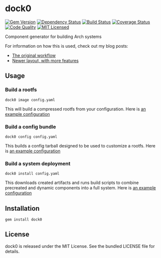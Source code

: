 dock0
=========

[![Gem Version](https://img.shields.io/gem/v/dock0.svg)](https://rubygems.org/gems/dock0)
[![Dependency Status](https://img.shields.io/gemnasium/dock0/dock0.svg)](https://gemnasium.com/dock0/dock0)
[![Build Status](https://img.shields.io/circleci/project/dock0/dock0.svg)](https://circleci.com/gh/dock0/dock0)
[![Coverage Status](https://img.shields.io/codecov/c/github/dock0/dock0.svg)](https://codecov.io/github/dock0/dock0)
[![Code Quality](https://img.shields.io/codacy/df0d7e6f7241482db8eb4d0b920c36ad.svg)](https://www.codacy.com/app/akerl/dock0)
[![MIT Licensed](https://img.shields.io/badge/license-MIT-green.svg)](https://tldrlegal.com/license/mit-license)

Component generator for building Arch systems

For information on how this is used, check out my blog posts:

* [The original workflow](http://blog.akerl.org/2014/01/30/dock0-minimal-docker-host/)
* [Newer layout, with more features](http://blog.akerl.org/2014/12/17/dock0-round-2/)

## Usage

### Build a rootfs

```
dock0 image config.yaml
```

This will build a compressed rootfs from your configuration. Here is [an example configuration](https://github.com/dock0/vm_root)

### Build a config bundle

```
dock0 config config.yaml
```

This builds a config tarball designed to be used to customize a rootfs. Here is [an example configuration](https://github.com/dock0/vm_config)

### Build a system deployment

```
dock0 install config.yaml
```

This downloads created artifacts and runs build scripts to combine precreated and dynamic components into a full system. Here is [an example configuration](https://github.com/dock0/vm_spec)

## Installation

    gem install dock0

## License

dock0 is released under the MIT License. See the bundled LICENSE file for details.

